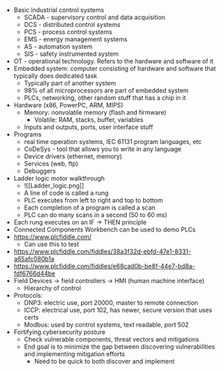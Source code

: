 - Basic industrial control systems
	- SCADA - supervisory control and data acquisition 
	- DCS - distributed control systems
	- PCS - process control systems
	- EMS - energy management systems
	- AS - automation system
	- SIS - safety instrumented system
- OT - operational technology.  Refers to the hardware and software of it
- Embedded system: computer consisting of hardware and software that typically does dedicated task
	- Typically part of another system
	- 98% of all microprocessors are part of embedded system
	- PLCs, networking, other random stuff that has a chip in it
- Hardware (x86, PowerPC, ARM, MIPS)
	- Memory: nonvolatile memory (flash and firmware)
		- Volatile: RAM, stacks, buffer, variables
	- Inputs and outputs, ports, user interface stuff
- Programs
	- real time operation systems, IEC 61131 program languages, etc
	- CoDeSys - tool that allows you to write in any language
	- Device drivers (ethernet, memory)
	- Services (web, ftp)
	- Debuggers
- Ladder logic motor walkthrough
	- ![[Ladder_logic.png]]
	- A line of code is called a rung
	- PLC executes from left to right and top to bottom
	- Each completion of a program is called a scan
	- PLC can do many scans in a second (50 to 60 ms)
- Each rung executes on an IF -> THEN principle
- Connected Components Workbench can be used to demo PLCs
- https://www.plcfiddle.com/
	- Can use this to test
- https://www.plcfiddle.com/fiddles/38a3f32d-ebfd-47e1-8331-a65afc080b1a
- https://www.plcfiddle.com/fiddles/e68cad0b-be8f-44e7-bd8a-fdf6766d44be
- Field Devices -> field controllers -> HMI (human machine interface)
	- Hierarchy of control
- Protocols:
	- DNP3: electric use, port 20000, master to remote connection 
	- ICCP: electrical use, port 102, has newer, secure version that uses certs
	- Modbus: used by control systems, text readable, port 502
- Fortifying cybersecurity posture
	- Check vulnerable components, threat vectors and mitigations
	- End goal is to minimize the gap between discovering vulnerabilities and implementing mitigation efforts
		- Need to be quick to both discover and implement
